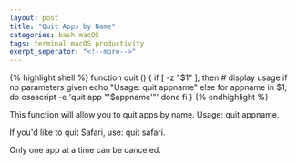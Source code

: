 ```yaml
---
layout: post
title: "Quit Apps by Name"
categories: bash macOS
tags: terminal macOS productivity
exerpt_seperator: "<!--more-->"
---
```


{% highlight shell %}
function quit () {
  if [ -z "$1" ]; then
     # display usage if no parameters given
     echo "Usage: quit appname"
  else
    for appname in $1; do
      osascript -e 'quit app "'$appname'"'
    done
  fi
}
{% endhighlight %}

<!--more-->

This function will allow you to quit apps by name. Usage: quit appname. 

If you'd like to quit Safari, use: quit safari.

Only one app at a time can be canceled. 
